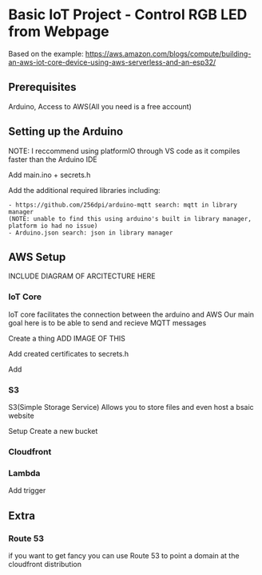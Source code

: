 # Basic IoT Project - Control RGB LED from Webpage

Based on the example: https://aws.amazon.com/blogs/compute/building-an-aws-iot-core-device-using-aws-serverless-and-an-esp32/

## Prerequisites

Arduino, Access to AWS(All you need is a free account)

## Setting up the Arduino

NOTE: I reccommend using platformIO through VS code as it compiles faster than the Arduino IDE

Add main.ino + secrets.h

Add the additional required libraries including:

    - https://github.com/256dpi/arduino-mqtt search: mqtt in library manager
    (NOTE: unable to find this using arduino's built in library manager, platform io had no issue)
    - Arduino.json search: json in library manager

## AWS Setup

INCLUDE DIAGRAM OF ARCITECTURE HERE

### IoT Core

IoT core facilitates the connection between the arduino and AWS
Our main goal here is to be able to send and recieve MQTT messages

Create a thing
ADD IMAGE OF THIS

Add created certificates to secrets.h

Add

### S3

S3(Simple Storage Service) Allows you to store files and even host a bsaic website

Setup
Create a new bucket

### Cloudfront

### Lambda

Add trigger

## Extra

### Route 53

if you want to get fancy you can use Route 53 to point a domain at the cloudfront distribution
